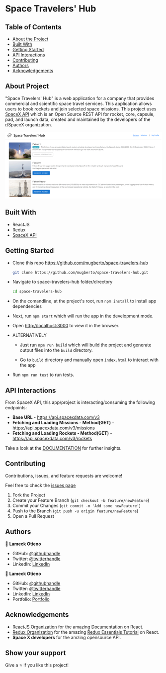 # Space Travelers' Hub

## Table of Contents

* [About the Project](#about-the-project)
* [Built With](#built-with)
* [Getting Started](#getting-started)
* [API Interactions](#api-interactions)
* [Contributing](#contributing)
* [Authors](#authors)
* [Acknowledgements](#acknowledgements)

## About Project

"Space Travelers' Hub" is a web application for a company that provides commercial and scientific space travel services. This application allows users to book rockets and join selected space missions.
This project uses [SpaceX API](https://documenter.getpostman.com/view/2025350/RWaEzAiG) which is an Open Source REST API for rocket, core, capsule, pad, and launch data, created and maintained by the developers of the r/SpaceX organization.

![screenshot](./src/assets/screenshot.png)

<!-- ## [Live Demo - GH pages]() -->
<!-- ## [Live Demo - Netlify]() -->
<!-- ## [Live Demo - Heroku]() -->

## Built With

* ReactJS
* Redux
* [SpaceX API](https://documenter.getpostman.com/view/2025350/RWaEzAiG)

## Getting Started

* Clone this repo <https://github.com/mugberto/space-travelers-hub>

    ```bash
    git clone https://github.com/mugberto/space-travelers-hub.git
    ```

* Navigate to space-travelers-hub folder/directory

    ```bash
    cd space-travelers-hub
    ```

* On the comandline, at the project's root, run ```npm install``` to install app dependencies

* Next, run ```npm start``` which will run the app in the development mode.

* Open [http://localhost:3000](http://localhost:3000) to view it in the browser.

* ALTERNATIVELY

  * Just run ```npm run build``` which will build the project and generate output files into the ```build``` directory.

  * Go to ```build``` directory and manually open ```index.html``` to interact with the app

* Run ```npm run test``` to run tests.

## API Interactions

From SpaceX API, this app/project is interacting/consuming the following endpoints:

  * **Base URL** - <https://api.spacexdata.com/v3>
  * **Fetching and Loading Missions - Method(GET)** - <https://api.spacexdata.com/v3/missions>
  * **Fetching and Loading Rockets - Method(GET)** - <https://api.spacexdata.com/v3/rockets>

Take a look at the [DOCUMENTATION](https://documenter.getpostman.com/view/2025350/RWaEzAiG) for further insights.

## Contributing

Contributions, issues, and feature requests are welcome!

Feel free to check the [issues page](https://github.com/mugberto/space-travelers-hub/issues)

  1. Fork the Project
  2. Create your Feature Branch (`git checkout -b feature/newFeature`)
  3. Commit your Changes (`git commit -m 'Add some newFeature'`)
  4. Push to the Branch (`git push -u origin feature/newFeature`)
  5. Open a Pull Request

## Authors

👤 **Lameck Otieno**

* GitHub: [@githubhandle](https://github.com/mugberto)
* Twitter: [@twitterhandle](https://twitter.com/mugberto)
* LinkedIn: [LinkedIn](https://www.linkedin.com/in/hubert-mugabo-23144b6a/)

👤 **Lameck Otieno**

* GitHub: [@githubhandle](https://github.com/Lameck1)
* Twitter: [@twitterhandle](https://twitter.com/lameck721)
* LinkedIn: [LinkedIn](https://www.linkedin.com/in/lameck-odhiambo-642b7077/)
* Portfolio: [Portfolio](https://lameck.me)

## Acknowledgements

* [ReactJS Organization](https://reactjs.org/) for the amazing [Documentation](https://reactjs.org/docs/getting-started.html) on React.
* [Redux Organization](https://redux.js.org/) for the amazing [Redux Essentials Tutorial](https://redux.js.org/tutorials/essentials/part-1-overview-concepts) on React.
* **Space X developers** for the amzing opensource API.

## Show your support

Give a ⭐️ if you like this project!